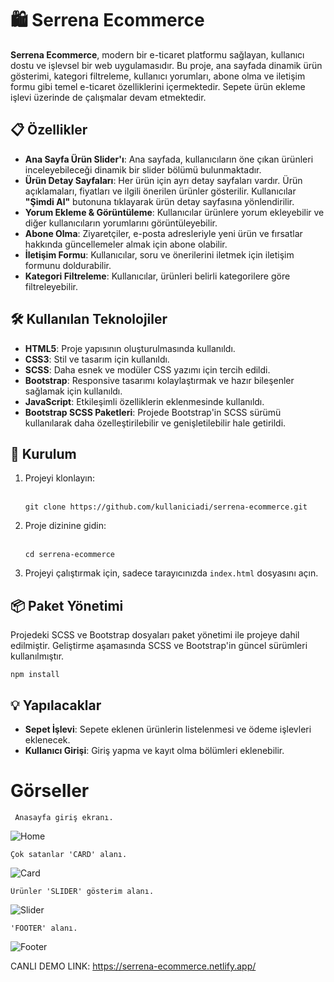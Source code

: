<h1>🛍️ Serrena Ecommerce</h1>

<p><strong>Serrena Ecommerce</strong>, modern bir e-ticaret platformu sağlayan, kullanıcı dostu ve işlevsel bir web uygulamasıdır. Bu proje, ana sayfada dinamik ürün gösterimi, kategori filtreleme, kullanıcı yorumları, abone olma ve iletişim formu gibi temel e-ticaret özelliklerini içermektedir. Sepete ürün ekleme işlevi üzerinde de çalışmalar devam etmektedir.</p>

<h2>📋 Özellikler</h2>

<ul>
  <li><strong>Ana Sayfa Ürün Slider'ı</strong>: Ana sayfada, kullanıcıların öne çıkan ürünleri inceleyebileceği dinamik bir slider bölümü bulunmaktadır.</li>
  <li><strong>Ürün Detay Sayfaları</strong>: Her ürün için ayrı detay sayfaları vardır. Ürün açıklamaları, fiyatları ve ilgili önerilen ürünler gösterilir. Kullanıcılar <strong>"Şimdi Al"</strong> butonuna tıklayarak ürün detay sayfasına yönlendirilir.</li>
  <li><strong>Yorum Ekleme & Görüntüleme</strong>: Kullanıcılar ürünlere yorum ekleyebilir ve diğer kullanıcıların yorumlarını görüntüleyebilir.</li>
  <li><strong>Abone Olma</strong>: Ziyaretçiler, e-posta adresleriyle yeni ürün ve fırsatlar hakkında güncellemeler almak için abone olabilir.</li>
  <li><strong>İletişim Formu</strong>: Kullanıcılar, soru ve önerilerini iletmek için iletişim formunu doldurabilir.</li>
  <li><strong>Kategori Filtreleme</strong>: Kullanıcılar, ürünleri belirli kategorilere göre filtreleyebilir.</li>
</ul>

<h2>🛠️ Kullanılan Teknolojiler</h2>

<ul>
  <li><strong>HTML5</strong>: Proje yapısının oluşturulmasında kullanıldı.</li>
  <li><strong>CSS3</strong>: Stil ve tasarım için kullanıldı.</li>
  <li><strong>SCSS</strong>: Daha esnek ve modüler CSS yazımı için tercih edildi.</li>
  <li><strong>Bootstrap</strong>: Responsive tasarımı kolaylaştırmak ve hazır bileşenler sağlamak için kullanıldı.</li>
  <li><strong>JavaScript</strong>: Etkileşimli özelliklerin eklenmesinde kullanıldı.</li>
  <li><strong>Bootstrap SCSS Paketleri</strong>: Projede Bootstrap'in SCSS sürümü kullanılarak daha özelleştirilebilir ve genişletilebilir hale getirildi.</li>
</ul>

<h2>🚀 Kurulum</h2>

<ol>
  <li>Projeyi klonlayın:
    <br><br>
    <pre><code>git clone https://github.com/kullaniciadi/serrena-ecommerce.git</code></pre>
  </li>
  <li>Proje dizinine gidin:
    <br><br>
    <pre><code>cd serrena-ecommerce</code></pre>
  </li>
  <li>Projeyi çalıştırmak için, sadece tarayıcınızda <code>index.html</code> dosyasını açın.</li>
</ol>

<h2>📦 Paket Yönetimi</h2>

<p>Projedeki SCSS ve Bootstrap dosyaları paket yönetimi ile projeye dahil edilmiştir. Geliştirme aşamasında SCSS ve Bootstrap'in güncel sürümleri kullanılmıştır.</p>

<pre><code>npm install</code></pre>

<h2>💡 Yapılacaklar</h2>

<ul>
  <li><strong>Sepet İşlevi</strong>: Sepete eklenen ürünlerin listelenmesi ve ödeme işlevleri eklenecek.</li>
  <li><strong>Kullanıcı Girişi</strong>: Giriş yapma ve kayıt olma bölümleri eklenebilir.</li>
</ul>

<h1>Görseller</h1>

	 Anasayfa giriş ekranı.
![Home](https://res.cloudinary.com/dwyvwkzap/image/upload/v1730156266/serrena-1_oi3iby.png)

	Çok satanlar 'CARD' alanı.
![Card](https://res.cloudinary.com/dwyvwkzap/image/upload/v1730156257/serrena-2_pn8rgt.png)

	Ürünler 'SLIDER' gösterim alanı.
![Slider](https://res.cloudinary.com/dwyvwkzap/image/upload/v1730156246/serrena-3_esxxxe.png)

	'FOOTER' alanı.
![Footer](https://res.cloudinary.com/dwyvwkzap/image/upload/v1730156232/serrena-4_vd2xeu.png)

CANLI DEMO LINK: https://serrena-ecommerce.netlify.app/
